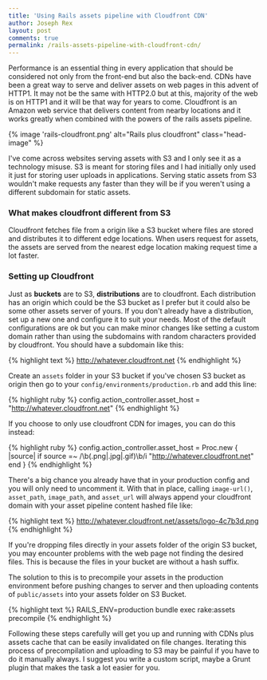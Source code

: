 ```yaml
---
title: 'Using Rails assets pipeline with Cloudfront CDN'
author: Joseph Rex
layout: post
comments: true
permalink: /rails-assets-pipeline-with-cloudfront-cdn/
---
```


Performance is an essential thing in every application that should be considered not only from the front-end but also the back-end. CDNs have been a great way to serve and deliver assets on web pages in this advent of HTTP1. It may not be the same with HTTP2.0 but at this, majority of the web is on HTTP1 and it will be that way for years to come. Cloudfront is an Amazon web service that delivers content from nearby locations and it works greatly when combined with the powers of the rails assets pipeline.
<!--more-->
{% image 'rails-cloudfront.png' alt="Rails plus cloudfront" class="head-image" %}

I've come across websites serving assets with S3 and I only see it as a technology misuse. S3 is meant for storing files and I had initially only used it just for storing user uploads in applications. Serving static assets from S3 wouldn't make requests any faster than they will be if you weren't using a different subdomain for static assets.

### What makes cloudfront different from S3

Cloudfront fetches file from a origin like a S3 bucket where files are stored and distributes it to different edge locations. When users request for assets, the assets are served from the nearest edge location making request time a lot faster.

### Setting up Cloudfront

Just as **buckets** are to S3, **distributions** are to cloudfront. Each distribution has an origin which could be the S3 bucket as I prefer but it could also be some other assets server of yours. If you don't already have a distribution, set up a new one and configure it to suit your needs. Most of the default configurations are ok but you can make minor changes like setting a custom domain rather than using the subdomains with random characters provided by cloudfront. You should have a subdomain like this:

{% highlight text %}
http://whatever.cloudfront.net
{% endhighlight %}

Create an `assets` folder in your S3 bucket if you've chosen S3 bucket as origin then go to your `config/environments/production.rb` and add this line:

{% highlight ruby %}
config.action_controller.asset_host = "http://whatever.cloudfront.net"
{% endhighlight %}

If you choose to only use cloudfront CDN for images, you can do this instead:

{% highlight ruby %}
config.action_controller.asset_host = Proc.new { |source|
  if source =~ /\b(.png|.jpg|.gif)\b/i
    "http://whatever.cloudfront.net"
  end
}
{% endhighlight %}

There's a big chance you already have that in your production config and you will only need to uncomment it. With that in place, calling ```image-url()```, ```asset_path```, ```image_path```, and ```asset_url``` will always append your cloudfront domain with your asset pipeline content hashed file like:

{% highlight text %}
http://whatever.cloudfront.net/assets/logo-4c7b3d.png
{% endhighlight %}

If you're dropping files directly in your assets folder of the origin S3 bucket, you may encounter problems with the web page not finding the desired files. This is because the files in your bucket are without a hash suffix.

The solution to this is to precompile your assets in the production environment before pushing changes to server and then uploading contents of ```public/assets``` into your assets folder on S3 Bucket.

{% highlight text %}
RAILS_ENV=production bundle exec rake:assets precompile
{% endhighlight %}

Following these steps carefully will get you up and running with CDNs plus assets cache that can be easily invalidated on file changes. Iterating this process of precompilation and uploading to S3 may be painful if you have to do it manually always. I suggest you write a custom script, maybe a Grunt plugin that makes the task a lot easier for you.

